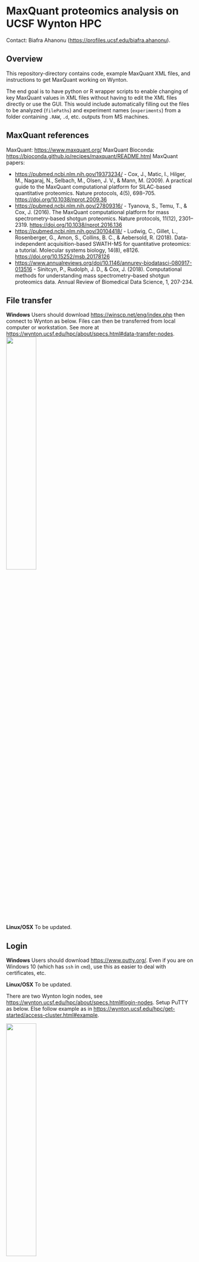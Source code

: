 # MaxQuant proteomics analysis on UCSF Wynton HPC
Contact: Biafra Ahanonu (https://profiles.ucsf.edu/biafra.ahanonu).

## Overview

This repository-directory contains code, example MaxQuant XML files, and instructions to get MaxQuant working on Wynton.

The end goal is to have python or R wrapper scripts to enable changing of key MaxQuant values in XML files without having to edit the XML files directly or use the GUI. This would include automatically filling out the files to be analyzed (`filePaths`) and experiment names (`experiments`) from a folder containing `.RAW`, `.d`, etc. outputs from MS machines.

## MaxQuant references

MaxQuant: https://www.maxquant.org/
MaxQuant Bioconda: https://bioconda.github.io/recipes/maxquant/README.html
MaxQuant papers:
- https://pubmed.ncbi.nlm.nih.gov/19373234/ - Cox, J., Matic, I., Hilger, M., Nagaraj, N., Selbach, M., Olsen, J. V., & Mann, M. (2009). A practical guide to the MaxQuant computational platform for SILAC-based quantitative proteomics. Nature protocols, 4(5), 698–705. https://doi.org/10.1038/nprot.2009.36
- https://pubmed.ncbi.nlm.nih.gov/27809316/ - Tyanova, S., Temu, T., & Cox, J. (2016). The MaxQuant computational platform for mass spectrometry-based shotgun proteomics. Nature protocols, 11(12), 2301–2319. https://doi.org/10.1038/nprot.2016.136
- https://pubmed.ncbi.nlm.nih.gov/30104418/ - Ludwig, C., Gillet, L., Rosenberger, G., Amon, S., Collins, B. C., & Aebersold, R. (2018). Data-independent acquisition-based SWATH-MS for quantitative proteomics: a tutorial. Molecular systems biology, 14(8), e8126. https://doi.org/10.15252/msb.20178126
- https://www.annualreviews.org/doi/10.1146/annurev-biodatasci-080917-013516 - Sinitcyn, P., Rudolph, J. D., & Cox, J. (2018). Computational methods for understanding mass spectrometry–based shotgun proteomics data. Annual Review of Biomedical Data Science, 1, 207-234.

## File transfer

__Windows__ Users should download https://winscp.net/eng/index.php then connect to Wynton as below. Files can then be transferred from local computer or workstation. See more at https://wynton.ucsf.edu/hpc/about/specs.html#data-transfer-nodes.
<img width="40%" src="https://user-images.githubusercontent.com/5241605/92155851-e6439c00-eddc-11ea-9697-e3a318706542.png">

__Linux/OSX__ To be updated.

## Login

__Windows__ Users should download https://www.putty.org/. Even if you are on Windows 10 (which has `ssh` in `cmd`), use this as easier to deal with certificates, etc.

__Linux/OSX__ To be updated.

There are two Wynton login nodes, see https://wynton.ucsf.edu/hpc/about/specs.html#login-nodes. Setup PuTTY as below. Else follow example as in https://wynton.ucsf.edu/hpc/get-started/access-cluster.html#example.

<img width="40%" src="https://user-images.githubusercontent.com/5241605/92156176-7550b400-eddd-11ea-9bcf-4d902064d82b.png">

### MaxQuant parameters file and fasta

__Parameters__ In `parameters` folder there is a MaxQuant XML `mqpar.xml` that contains an example parameters file (generated by `maxquant -c mqpar.xml` on Wynton). In general, it is likely easiest to use the MaxQuant GUI to generate the XML file then edit the file paths to ones on Wynton.

__FASTA__ The _Mus musculus_ (Mouse) fasta can be found at <a href="https://www.uniprot.org/uniprot/?query=proteome:UP000000589+reviewed:yes">https://www.uniprot.org/uniprot/?query=proteome:UP000000589+reviewed:yes</a> then download as below:

<img width="40%" src="https://user-images.githubusercontent.com/5241605/92160137-71279500-ede3-11ea-827e-c7958c4976b1.png">4

## Setup Anaconda and MaxQuant

Copy both `bash` and `parameters` folders into a `scripts` or similar sub-directory in home Wynton folder.

In the terminal, enter the below. This will setup Anaconda, make an Anaconda environment for MaxQuant, and then install MaxQuant and its dependencies. If you run into trouble, enter the commands in the bash script one-by-one.

```bash
cd scripts/maxquant/bash
bash maxquantSetup.sh
```

## Running MaxQuant

Assuming you are still in the same directory as in the setup step, run MaxQuant as below. Remember to edit the `mqparPath` file in `runMaxQuant.sh` to the path for the MaxQuant XML parameters file you want to use.

__Note:__ Make sure `qsub` in `submitJob.sh` has `-l h_rt=48:00:00` (change the time as needed), which indicates how long the job should run for and thus allows Wynton to send it to the proper queue. Else by default the job is sent to Wynton's `short.q` queue, which kills the job after 30 mins.

```bash
bash submitJob.sh
watch qstat
```

Running `watch qstat` will allow continous monitoring of job status. If you look in the directory where `submitJob.sh` is located, there will be a file called `runMaxQuant.sh.o$jobID` where `$jobID` will match the Wynton scheduler job ID. Monitor this file to check the status of MaxQuant.

## MaxQuant analysis steps

In general, MaxQuant will conduct the below steps using the indocated number of cores, this is based off of a file with 16 `.RAW` files using 32 threads. As can be seen, there are certain bottlenecks where more Wynton cores may not speed up analysis with a fixed number of input files, this is still to be determined.

```
id   number of threads   job name
1    1                   Configuring
2    1                   Testing fasta files
3    16                  Testing raw files
4    16                  Feature detection
5    16                  Calculating peak properties
6    1                   Combining apl files for first search
7    1                   Preparing searches
8    32                  MS/MS first search
9    32                  Read search results for recalibration
10   16                  Mass recalibration
11   16                  MS/MS preparation for main search
12   1                   Combining apl files for main search
13   32                  MS/MS main search
14   1                   Preparing combined folder
15   16                  Calculating masses
16   1                   Correcting errors
17   16                  Reading search engine results
18   1                   Preparing reverse hits
19   16                  Finish search engine results
20   16                  Filter identifications (MS/MS)
21   1                   Applying FDR
22   16                  Assembling second peptide MS/MS
23   1                   Combining second peptide files
24   32                  Second peptide search
25   16                  Reading search engine results (SP)
26   16                  Finish search engine results (SP)
27   16                  Filtering identifications (SP)
28   1                   Applying FDR (SP)
29   16                  Re-quantification
30   16                  Reporter quantification
31   1                   Prepare protein assembly
32   16                  Assembling proteins
33   16                  Assembling unidentified peptides
34   1                   Finish protein assembly
35   16                  Updating identifications
36   16                  Estimating complexity
37   1                   Prepare writing tables
38   32                  Writing tables
39   1                   Finish writing tables
```